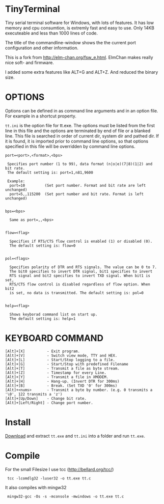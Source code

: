 TinyTerminal
============

Tiny serial terminal software for Windows, with lots of features. It has low memory and cpu consumtion, is extremly fast and easy to use. Only 14KB executeable and less than 1000 lines of code.

The title of the commandline-window shows the the current port configuration and other information.

This is a fork from http://elm-chan.org/fsw_e.html. ElmChan makes really nice soft- and firmware.

I added some extra features like ALT+G and ALT+Z. And reduced the binary size.

OPTIONS
=======

Options can be defined in as command line arguments and in an option file. 
For example in a shortcut property.

`tt.ini` is the option file for tt.exe. The options must be listed from the first line
in this file and the options are terminated by end of file or a blanked line.
This file is searched in order of current dir, system dir and pathed dir.
If it is found, it is imported prior to command line options, so that options
specified in this file will be overridden by command line options.

```
port=<port>,<format>,<bps>

 Specifies port number (1 to 99), data format (n|o|e)(7|8)(1|2) and bit rate.
 The default setting is: port=1,n81,9600

 Example:
  port=10         (Set port number. Format and bit rate are left unchanged)
  port=5,,115200  (Set port number and bit rate. Format is left unchanged)


bps=<bps>

  Same as port=,,<bps>


flow=<flag>

  Specifies if RTS/CTS flow control is enabled (1) or disabled (0). 
  The default setting is: flow=0


pol=<flags>

  Specifies polarity of DTR and RTS signals. The value can be 0 to 7.
  The bit0 specifies to invert DTR signal, bit1 specifies to invert
  RTS signal and bit2 specifies to invert TXD signal. When bit1 is set,
  RTS/CTS flow control is disabled regardless of flow option. When bit2
  is set, no data is transmitted. The default setting is: pol=0


help=<flag>

  Shows keyborad command list on start up.
  The default setting is: help=1
```


KEYBOARD COMMAND
================
```
[Alt]+[X]          - Exit program.
[Alt]+[V]          - Switch view mode, TTY and HEX.
[Alt]+[L]          - Start/Stop logging to a file.
[Alt]+[G]          - Start/Stop with predefined Filename
[Alt]+[T]          - Transmit a file as byte stream.
[Alt]+[Z]          - Timestamp for every Line.
[Alt]+[Y]          - Transmit a file in XMODEM.
[Alt]+[H]          - Hang-up. (Invert DTR for 300ms)
[Alt]+[B]          - Break. (Set TXD '0' for 300ms)
[Alt]+<nums>       - Transmit a byte by number. (e.g. 0 transmits a '\0', 122 transmits a 'z')
[Alt]+[Up/Down]    - Change bit rate.
[Alt]+[Left/Right] - Change port number.
```

Install
=======

[Download](https://github.com/madex/TinyTerminal/archive/master.zip) and extract `tt.exe` and `tt.ini` into a folder and run `tt.exe`.

Compile
=======

For the small Filesize I use tcc (http://bellard.org/tcc/)
```
 tcc -lcomdlg32 -luser32 -o tt.exe tt.c
``` 
It also compiles with mingw32
``` 
 mingw32-gcc -Os -s -mconsole -mwindows -o tt.exe tt.c
``` 
